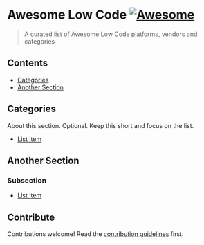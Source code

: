 # Awesome Low Code [![Awesome](https://awesome.re/badge.svg)](https://awesome.re)

> A curated list of Awesome Low Code platforms, vendors and categories


## Contents

- [Categories](#Categories)
- [Another Section](#another-section)


## Categories

About this section. Optional. Keep this short and focus on the list.

- [List item](http://example.com)


## Another Section

### Subsection

- [List item](http://google.com)

## Contribute

Contributions welcome! Read the [contribution guidelines](contributing.md) first.

